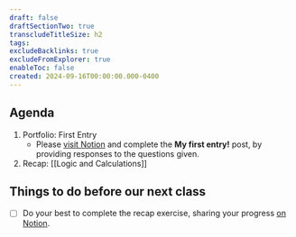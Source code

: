 ```yaml
---
draft: false
draftSectionTwo: true
transcludeTitleSize: h2
tags:
excludeBacklinks: true
excludeFromExplorer: true
enableToc: false
created: 2024-09-16T00:00:00.000-0400
---
```

## Agenda
1. Portfolio: First Entry
	- Please [visit Notion](https://notion.so) and complete the **My first entry!** post, by providing responses to the questions given.
2. Recap: [[Logic and Calculations]]

## Things to do before our next class

- [ ] Do your best to complete the recap exercise, sharing your progress [on Notion](https://notion.so).
